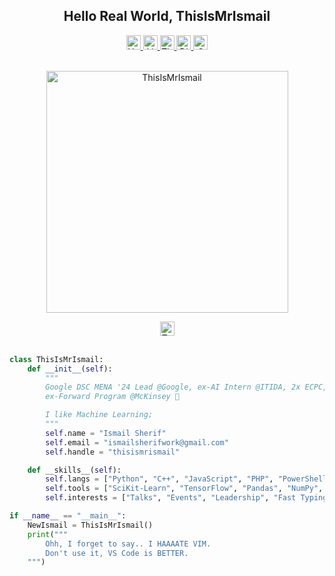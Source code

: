 <meta http-equiv="Cache-Control" content="no-cache, no-store, must-revalidate">
<meta http-equiv="Pragma" content="no-cache">
<meta http-equiv="Expires" content="0">

<div align="center">
    <h2>Hello Real World, ThisIsMrIsmail</h2>
</div>

<div align="center">
    <a href="https://youtube.com/@ThisIsMrIsmail" target="_blank">
        <img src="https://img.shields.io/static/v1?message=Youtube&logo=youtube&label=&color=FF0000&logoColor=white&labelColor=&flat"
            height="23" alt="YouTube">
    </a>
    <a href="https://linkedin.com/in/ThisIsMrIsmail" target="_blank">
        <img src="https://img.shields.io/static/v1?message=LinkedIn&logo=linkedin&label=&color=0077B5&logoColor=white&flat"
            height="23" alt="LinkedIn">
    </a>
    <a href="https://github.com/ThisIsMrIsmail" target="_blank">
        <img src="https://komarev.com/ghpvc/?username=ThisIsMrIsmail&label=Profile%20Views&color=blueviolet&flat"
            height="23" alt="ThisIsMrIsmail">
    </a>
    <a href="https://discord.com/users/ThisIsMrIsmail#0476" target="_blank">
        <img src="https://img.shields.io/static/v1?message=Discord&logo=discord&label=&color=7289DA&logoColor=white&labelColor=&flat"
            height="23" alt="Discord">
    </a>
    <a href="mailto:ismailsherifwork@gmail.com" target="_blank">
        <img src="https://img.shields.io/static/v1?message=Gmail&logo=gmail&label=&color=D14836&logoColor=white&labelColor=&flat"
            height="23" alt="Gmail">
    </a>
    <br><br>
    <a href="https://github.com/ThisIsMrIsmail/" target="_blank" rel="noreferrer">
        <p> <img width="387" src="https://github-readme-stats.vercel.app/api?username=ThisIsMrIsmail&show_icons=true&theme=dark"
            alt="ThisIsMrIsmail"> </p>
    </a>
    <a href="https://wakatime.com/@da667081-e299-4c08-85ff-0eb8e72377a3" target="_blank" rel="noreferrer">
        <img src="https://wakatime.com/badge/user/da667081-e299-4c08-85ff-0eb8e72377a3.svg"
            alt="Total time coded since May 8 2023" height="23" alt="WakaTime">
    </a>
    <br><br>
</div>

```python
class ThisIsMrIsmail:
    def __init__(self):
        """
        Google DSC MENA '24 Lead @Google, ex-AI Intern @ITIDA, 2x ECPC,
        ex-Forward Program @McKinsey 🚀

        I like Machine Learning;
        """
        self.name = "Ismail Sherif"
        self.email = "ismailsherifwork@gmail.com"
        self.handle = "thisismrismail"

    def __skills__(self):
        self.langs = ["Python", "C++", "JavaScript", "PHP", "PowerShell", "Bash"]
        self.tools = ["SciKit-Learn", "TensorFlow", "Pandas", "NumPy", "OpenCV"]
        self.interests = ["Talks", "Events", "Leadership", "Fast Typing (95wpm)"]

if __name__ == "__main__":
    NewIsmail = ThisIsMrIsmail()
    print("""
        Ohh, I forget to say.. I HAAAATE VIM.
        Don't use it, VS Code is BETTER.
    """)
```


<!-- <p>
    <a target="_blank" href="https://www.w3schools.com/cpp/"> <img src="https://skillicons.dev/icons?i=cpp" alt="CPP" width="50" height="50"> </a>
    <a target="_blank" href="https://www.python.org"> <img src="https://skillicons.dev/icons?i=py" alt="Python" width="50" height="50"> </a>
    <a target="_blank" href="https://www.tensorflow.org/"> <img src="https://skillicons.dev/icons?i=tensorflow" alt="Tensorflow" width="50" height="50"> </a>
    <a target="_blank" href="https://flask.palletsprojects.com/"> <img src="https://skillicons.dev/icons?i=flask" alt="Flask" width="50" height="50"> </a>
    <a target="_blank" href="https://www.linux.org/"> <img src="https://skillicons.dev/icons?i=linux" alt="Linux" width="50" height="50"> </a>
    <a target="_blank" href="https://www.php.net"> <img src="https://skillicons.dev/icons?i=php" alt="PHP" width="50" height="50"> </a>
    <a target="_blank" href="https://developer.mozilla.org/en-US/docs/Web/JavaScript"> <img src="https://skillicons.dev/icons?i=js" alt="JavaScript" width="50" height="50"> </a>
    <a target="_blank" href="https://nodejs.org"> <img src="https://skillicons.dev/icons?i=nodejs" alt="NodeJS" width="50" height="50"> </a>
    <a target="_blank" href="https://expressjs.com"> <img src="https://skillicons.dev/icons?i=express" alt="ExpressJS" width="50" height="50"> </a>
    <a target="_blank" href="https://git-scm.com/"> <img src="https://skillicons.dev/icons?i=git" alt="Git" width="50" height="50"> </a>
    <a target="_blank" href="https://learn.microsoft.com/en-us/powershell/"> <img src="https://skillicons.dev/icons?i=powershell" alt="Powershell" width="50" height="50"> </a>
    <a target="_blank" href="https://www.mysql.com/"> <img src="https://skillicons.dev/icons?i=mysql" alt="MySQL" width="50" height="50"> </a>
    <a target="_blank" href="https://getbootstrap.com"> <img src="https://skillicons.dev/icons?i=bootstrap" alt="Bootstrap" width="50" height="50"> </a>
    <a target="_blank" href="https://www.w3schools.com/css/"> <img src="https://skillicons.dev/icons?i=css" alt="CSS" width="50" height="50"> </a>
    <a target="_blank" href="https://www.w3.org/html/"> <img src="https://skillicons.dev/icons?i=html" alt="HTML" width="50" height="50"> </a>
</p> -->


<!-- <table>
    <tr>
        <td style="margin: none">
            <a href="https://github.com/ThisIsMrIsmail/TTT" target="_blank" rel="noreferrer">
                <p> <img width="394" src="https://github-readme-stats.vercel.app/api/pin/?username=ThisIsMrIsmail&repo=Triple-T-Academy&theme=dark"
                alt="ThisIsMrIsmail"> </p>
            </a>
            <a href="https://wakatime.com/@ThisIsMrIsmail" target="_blank" rel="noreferrer">
                <p> <img width="394" src="https://github-readme-stats.vercel.app/api/wakatime?username=thisismrismail&theme=dark"
                alt="ThisIsMrIsmail"> </p>
            </a>
        </td>
        <td style="margin: none">
            <a href="https://github.com/ThisIsMrIsmail/" target="_blank" rel="noreferrer">
                <p> <img width="387" src="https://github-readme-stats.vercel.app/api?username=ThisIsMrIsmail&show_icons=true&theme=dark"
                alt="ThisIsMrIsmail"> </p>
            </a>
            <a href="https://github.com/ThisIsMrIsmail?tab=repositories" target="_blank" rel="noreferrer">
                <p> <img width="387" src="https://github-readme-stats.vercel.app/api/top-langs?username=ThisIsMrIsmail&show_icons=true&locale=en&layout=compact&theme=dark"
                alt="ThisIsMrIsmail"> </p>
            </a>
            <a href="https://github.com/ThisIsMrIsmail/" target="_blank" rel="noreferrer">
                <p> <img width="387" src="https://github-readme-streak-stats.herokuapp.com/?user=ThisIsMrIsmail&theme=dark"
                alt="ThisIsMrIsmail"> </p>
            </a>
        </td>
    </tr>
</table> -->